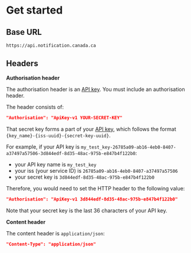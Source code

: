 # Get started

## Base URL

```
https://api.notification.canada.ca
```
## Headers

**Authorisation header**

The authorisation header is an [API key](keys.md). You must include an authorisation header.

The header consists of:

```json
"Authorisation": "ApiKey-v1 YOUR-SECRET-KEY"
```

That secret key forms a part of your [API key](keys.md), which follows the format `{key_name}-{iss-uuid}-{secret-key-uuid}`.

For example, if your API key is
`my_test_key-26785a09-ab16-4eb0-8407-a37497a57506-3d844edf-8d35-48ac-975b-e847b4f122b0`:

* your API key name is `my_test_key`
* your iss (your service ID) is `26785a09-ab16-4eb0-8407-a37497a57506`
* your secret key is `3d844edf-8d35-48ac-975b-e847b4f122b0`

Therefore, you would need to set the HTTP header to the following value:

```json
"Authorisation": "ApiKey-v1 3d844edf-8d35-48ac-975b-e847b4f122b0"
```

Note that your secret key is the last 36 characters of your API key.

**Content header**

The content header is `application/json`:

```json
"Content-Type": "application/json"
```
